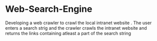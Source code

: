 # Web-Search-Engine
Developing a web crawler to crawl the local intranet website . The user enters a search strig and the crawler crawls the intranet website and returns the links containing atleast a part of the search string

